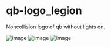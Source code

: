 # qb-logo_legion
Noncollision logo of qb without lights on.

![image](https://user-images.githubusercontent.com/70021784/151675737-a3376bf4-2476-4a89-bc33-3c8adf30bc59.png)
![image](https://user-images.githubusercontent.com/70021784/151675760-b4d2e1c8-446f-4233-8832-71f94bdcb181.png)
![image](https://user-images.githubusercontent.com/70021784/151675767-fb6eb646-311b-46f2-82cd-d08141deb388.png)
